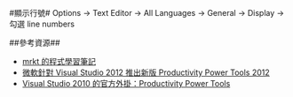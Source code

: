#顯示行號#
Options -> Text Editor -> All Languages -> General -> Display -> 勾選 line numbers

##參考資源##
+ [mrkt 的程式學習筆記](http://kevintsengtw.blogspot.tw/2015/02/visual-studio-part1.html)
+ [微軟針對 Visual Studio 2012 推出新版 Productivity Power Tools 2012](https://kheresy.wordpress.com/2012/11/08/visual-studio-productivity-power-tools-2012/)
+ [Visual Studio 2010 的官方外掛：Productivity Power Tools](https://kheresy.wordpress.com/2010/08/28/visual-studio-2010-%E7%9A%84%E5%AE%98%E6%96%B9%E5%A4%96%E6%8E%9B%EF%BC%9Aproductivity-power-tools/)
